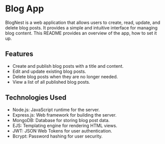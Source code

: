# Blog App

BlogNest is a web application that allows users to create, read, update, and delete blog posts. It provides a simple and intuitive interface for managing blog content. This README provides an overview of the app, how to set it up.

## Features

- Create and publish blog posts with a title and content.
- Edit and update existing blog posts.
- Delete blog posts when they are no longer needed.
- View a list of all published blog posts.

## Technologies Used

- Node.js: JavaScript runtime for the server.
- Express.js: Web framework for building the server.
- MongoDB: Database for storing blog post data.
- EJS: Templating engine for rendering HTML views.
- JWT: JSON Web Tokens for user authentication.
- Bcrypt: Password hashing for user security.
